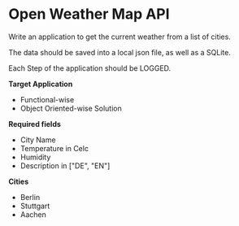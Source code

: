 # Open Weather Map API

Write an application to get the current weather from a list of cities.

The data should be saved into a local json file, as well as a  SQLite.

Each Step of the application should be LOGGED.


**Target Application**
- Functional-wise
- Object Oriented-wise Solution

**Required fields**
- City Name
- Temperature in Celc
- Humidity
- Description in ["DE", "EN"]


**Cities**
- Berlin
- Stuttgart
- Aachen